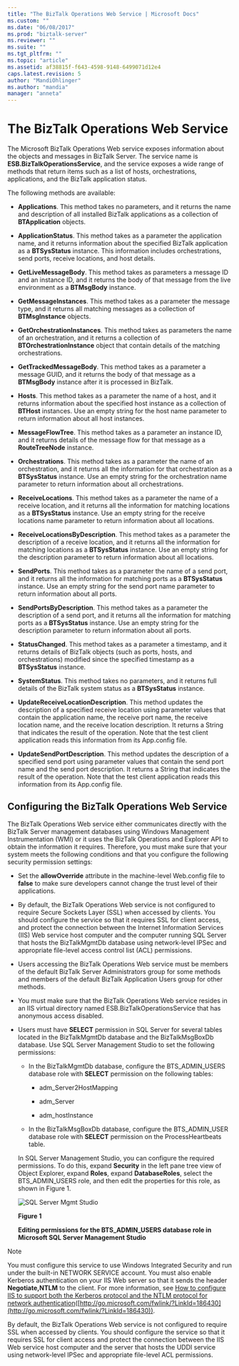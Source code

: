 ```yaml
---
title: "The BizTalk Operations Web Service | Microsoft Docs"
ms.custom: ""
ms.date: "06/08/2017"
ms.prod: "biztalk-server"
ms.reviewer: ""
ms.suite: ""
ms.tgt_pltfrm: ""
ms.topic: "article"
ms.assetid: af38815f-f643-4598-9148-6499071d12e4
caps.latest.revision: 5
author: "MandiOhlinger"
ms.author: "mandia"
manager: "anneta"
---
```

# The BizTalk Operations Web Service
The Microsoft BizTalk Operations Web service exposes information about the objects and messages in BizTalk Server. The service name is **ESB.BizTalkOperationsService**, and the service exposes a wide range of methods that return items such as a list of hosts, orchestrations, applications, and the BizTalk application status.  
  
 The following methods are available:  
  
-   **Applications**. This method takes no parameters, and it returns the name and description of all installed BizTalk applications as a collection of **BTApplication** objects.  
  
-   **ApplicationStatus**. This method takes as a parameter the application name, and it returns information about the specified BizTalk application as a **BTSysStatus** instance. This information includes orchestrations, send ports, receive locations, and host details.  
  
-   **GetLiveMessageBody**. This method takes as parameters a message ID and an instance ID, and it returns the body of that message from the live environment as a **BTMsgBody** instance.  
  
-   **GetMessageInstances**. This method takes as a parameter the message type, and it returns all matching messages as a collection of **BTMsgInstance** objects.  
  
-   **GetOrchestrationInstances**. This method takes as parameters the name of an orchestration, and it returns a collection of **BTOrchestrationInstance** object that contain details of the matching orchestrations.  
  
-   **GetTrackedMessageBody**. This method takes as a parameter a message GUID, and it returns the body of that message as a **BTMsgBody** instance after it is processed in BizTalk.  
  
-   **Hosts**. This method takes as a parameter the name of a host, and it returns information about the specified host instance as a collection of **BTHost** instances. Use an empty string for the host name parameter to return information about all host instances.  
  
-   **MessageFlowTree**. This method takes as a parameter an instance ID, and it returns details of the message flow for that message as a **RouteTreeNode** instance.  
  
-   **Orchestrations**. This method takes as a parameter the name of an orchestration, and it returns all the information for that orchestration as a **BTSysStatus** instance. Use an empty string for the orchestration name parameter to return information about all orchestrations.  
  
-   **ReceiveLocations**. This method takes as a parameter the name of a receive location, and it returns all the information for matching locations as a **BTSysStatus** instance. Use an empty string for the receive locations name parameter to return information about all locations.  
  
-   **ReceiveLocationsByDescription**. This method takes as a parameter the description of a receive location, and it returns all the information for matching locations as a **BTSysStatus** instance. Use an empty string for the description parameter to return information about all locations.  
  
-   **SendPorts**. This method takes as a parameter the name of a send port, and it returns all the information for matching ports as a **BTSysStatus** instance. Use an empty string for the send port name parameter to return information about all ports.  
  
-   **SendPortsByDescription**. This method takes as a parameter the description of a send port, and it returns all the information for matching ports as a **BTSysStatus** instance. Use an empty string for the description parameter to return information about all ports.  
  
-   **StatusChanged**. This method takes as a parameter a timestamp, and it returns details of BizTalk objects (such as ports, hosts, and orchestrations) modified since the specified timestamp as a **BTSysStatus** instance.  
  
-   **SystemStatus**. This method takes no parameters, and it returns full details of the BizTalk system status as a **BTSysStatus** instance.  
  
-   **UpdateReceiveLocationDescription**. This method updates the description of a specified receive location using parameter values that contain the application name, the receive port name, the receive location name, and the receive location description. It returns a String that indicates the result of the operation. Note that the test client application reads this information from its App.config file.  
  
-   **UpdateSendPortDescription**. This method updates the description of a specified send port using parameter values that contain the send port name and the send port description. It returns a String that indicates the result of the operation. Note that the test client application reads this information from its App.config file.  
  
## Configuring the BizTalk Operations Web Service  
 The BizTalk Operations Web service either communicates directly with the BizTalk Server management databases using Windows Management Instrumentation (WMI) or it uses the BizTalk Operations and Explorer API to obtain the information it requires. Therefore, you must make sure that your system meets the following conditions and that you configure the following security permission settings:  
  
- Set the **allowOverride** attribute in the machine-level Web.config file to **false** to make sure developers cannot change the trust level of their applications.  
  
- By default, the BizTalk Operations Web service is not configured to require Secure Sockets Layer (SSL) when accessed by clients. You should configure the service so that it requires SSL for client access, and protect the connection between the Internet Information Services (IIS) Web service host computer and the computer running SQL Server that hosts the BizTalkMgmtDb database using network-level IPSec and appropriate file-level access control list (ACL) permissions.  
  
- Users accessing the BizTalk Operations Web service must be members of the default BizTalk Server Administrators group for some methods and members of the default BizTalk Application Users group for other methods.  
  
- You must make sure that the BizTalk Operations Web service resides in an IIS virtual directory named ESB.BizTalkOperationsService that has anonymous access disabled.  
  
- Users must have **SELECT** permission in SQL Server for several tables located in the BizTalkMgmtDb database and the BizTalkMsgBoxDb database. Use SQL Server Management Studio to set the following permissions:  
  
  -   In the BizTalkMgmtDb database, configure the BTS_ADMIN_USERS database role with **SELECT** permission on the following tables:  
  
      -   adm_Server2HostMapping  
  
      -   adm_Server  
  
      -   adm_hostInstance  
  
  -   In the BizTalkMsgBoxDb database, configure the BTS_ADMIN_USER database role with **SELECT** permission on the ProcessHeartbeats table.  
  
  In SQL Server Management Studio, you can configure the required permissions. To do this, expand **Security** in the left pane tree view of Object Explorer, expand **Roles**, expand **DatabaseRoles**, select the BTS_ADMIN_USERS role, and then edit the properties for this role, as shown in Figure 1.  
  
  ![SQL Server Mgmt Studio](../esb-toolkit/media/ch4-sqlservermgmtstudio.gif "Ch4-SQLServerMgmtStudio")  
  
  **Figure 1**  
  
  **Editing permissions for the BTS_ADMIN_USERS database role in Microsoft SQL Server Management Studio**  
  
> [!NOTE]
>  You must configure this service to use Windows Integrated Security and run under the built-in NETWORK SERVICE account. You must also enable Kerberos authentication on your IIS Web server so that it sends the header **Negotiate,NTLM** to the client. For more information, see [How to configure IIS to support both the Kerberos protocol and the NTLM protocol for network authentication](http://go.microsoft.com/fwlink/?LinkId=186430)([http://go.microsoft.com/fwlink/?LinkId=186430](http://go.microsoft.com/fwlink/?LinkId=186430)).  
>   
>  By default, the BizTalk Operations Web service is not configured to require SSL when accessed by clients. You should configure the service so that it requires SSL for client access and protect the connection between the IIS Web service host computer and the server that hosts the UDDI service using network-level IPSec and appropriate file-level ACL permissions.